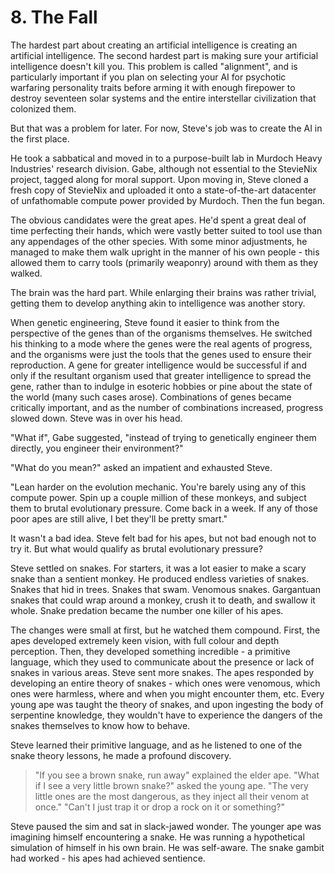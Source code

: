 # 8. The Fall

The hardest part about creating an artificial intelligence is creating an artificial intelligence. The second hardest part is making sure your artificial intelligence doesn't kill you. This problem is called "alignment", and is particularly important if you plan on selecting your AI for psychotic warfaring personality traits before arming it with enough firepower to destroy seventeen solar systems and the entire interstellar civilization that colonized them.

But that was a problem for later. For now, Steve's job was to create the AI in the first place.

He took a sabbatical and moved in to a purpose-built lab in Murdoch Heavy Industries' research division. Gabe, although not essential to the StevieNix project, tagged along for moral support. Upon moving in, Steve cloned a fresh copy of StevieNix and uploaded it onto a state-of-the-art datacenter of unfathomable compute power provided by Murdoch. Then the fun began.

The obvious candidates were the great apes. He'd spent a great deal of time perfecting their hands, which were vastly better suited to tool use than any appendages of the other species. With some minor adjustments, he managed to make them walk upright in the manner of his own people - this allowed them to carry tools (primarily weaponry) around with them as they walked.

The brain was the hard part. While enlarging their brains was rather trivial, getting them to develop anything akin to intelligence was another story.

When genetic engineering, Steve found it easier to think from the perspective of the genes than of the organisms themselves. He switched his thinking to a mode where the genes were the real agents of progress, and the organisms were just the tools that the genes used to ensure their reproduction. A gene for greater intelligence would be successful if and only if the resultant organism used that greater intelligence to spread the gene, rather than to indulge in esoteric hobbies or pine about the state of the world (many such cases arose). Combinations of genes became critically important, and as the number of combinations increased, progress slowed down. Steve was in over his head.

"What if", Gabe suggested, "instead of trying to genetically engineer them directly, you engineer their environment?"

"What do you mean?" asked an impatient and exhausted Steve.

"Lean harder on the evolution mechanic. You're barely using any of this compute power. Spin up a couple million of these monkeys, and subject them to brutal evolutionary pressure. Come back in a week. If any of those poor apes are still alive, I bet they'll be pretty smart."

It wasn't a bad idea. Steve felt bad for his apes, but not bad enough not to try it. But what would qualify as brutal evolutionary pressure?

Steve settled on snakes. For starters, it was a lot easier to make a scary snake than a sentient monkey. He produced endless varieties of snakes. Snakes that hid in trees. Snakes that swam. Venomous snakes. Gargantuan snakes that could wrap around a monkey, crush it to death, and swallow it whole. Snake predation became the number one killer of his apes.

The changes were small at first, but he watched them compound. First, the apes developed extremely keen vision, with full colour and depth perception. Then, they developed something incredible - a primitive language, which they used to communicate about the presence or lack of snakes in various areas. Steve sent more snakes. The apes responded by developing an entire theory of snakes - which ones were venomous, which ones were harmless, where and when you might encounter them, etc. Every young ape was taught the theory of snakes, and upon ingesting the body of serpentine knowledge, they wouldn't have to experience the dangers of the snakes themselves to know how to behave.

Steve learned their primitive language, and as he listened to one of the snake theory lessons, he made a profound discovery.

> "If you see a brown snake, run away" explained the elder ape.
> "What if I see a very little brown snake?" asked the young ape.
> "The very little ones are the most dangerous, as they inject all their venom at once."
> "Can't I just trap it or drop a rock on it or something?"

Steve paused the sim and sat in slack-jawed wonder. The younger ape was imagining himself encountering a snake. He was running a hypothetical simulation of himself in his own brain. He was self-aware. The snake gambit had worked - his apes had achieved sentience.
